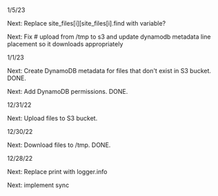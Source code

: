 1/5/23

Next: Replace site_files[i][site_files[i].find with variable? 

Next: Fix # upload from /tmp to s3 and update dynamodb metadata line placement so it downloads 
appropriately


1/1/23

Next: Create DynamoDB metadata for files that don't exist in S3 bucket. DONE. 

Next: Add DynamoDB permissions. DONE. 


12/31/22 

Next: Upload files to S3 bucket. 


12/30/22 

Next: Download files to /tmp. DONE.


12/28/22 

Next: Replace print with logger.info 

Next: implement sync